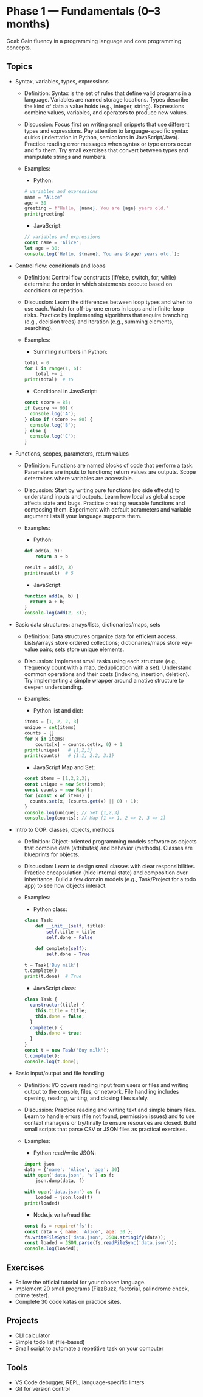 # Phase 1 — Fundamentals (0–3 months)

Goal: Gain fluency in a programming language and core programming concepts.

## Topics

- Syntax, variables, types, expressions
  - Definition: Syntax is the set of rules that define valid programs in a language. Variables are named storage locations. Types describe the kind of data a value holds (e.g., integer, string). Expressions combine values, variables, and operators to produce new values.
  - Discussion: Focus first on writing small snippets that use different types and expressions. Pay attention to language-specific syntax quirks (indentation in Python, semicolons in JavaScript/Java). Practice reading error messages when syntax or type errors occur and fix them. Try small exercises that convert between types and manipulate strings and numbers.
  - Examples:

    - Python:

    ```python
    # variables and expressions
    name = "Alice"
    age = 30
    greeting = f"Hello, {name}. You are {age} years old."
    print(greeting)
    ```

    - JavaScript:

    ```javascript
    // variables and expressions
    const name = 'Alice';
    let age = 30;
    console.log(`Hello, ${name}. You are ${age} years old.`);
    ```

- Control flow: conditionals and loops
  - Definition: Control flow constructs (if/else, switch, for, while) determine the order in which statements execute based on conditions or repetition.
  - Discussion: Learn the differences between loop types and when to use each. Watch for off-by-one errors in loops and infinite-loop risks. Practice by implementing algorithms that require branching (e.g., decision trees) and iteration (e.g., summing elements, searching).
  - Examples:

    - Summing numbers in Python:

    ```python
    total = 0
    for i in range(1, 6):
        total += i
    print(total)  # 15
    ```

    - Conditional in JavaScript:

    ```javascript
    const score = 85;
    if (score >= 90) {
      console.log('A');
    } else if (score >= 80) {
      console.log('B');
    } else {
      console.log('C');
    }
    ```

- Functions, scopes, parameters, return values
  - Definition: Functions are named blocks of code that perform a task. Parameters are inputs to functions; return values are outputs. Scope determines where variables are accessible.
  - Discussion: Start by writing pure functions (no side effects) to understand inputs and outputs. Learn how local vs global scope affects state and bugs. Practice creating reusable functions and composing them. Experiment with default parameters and variable argument lists if your language supports them.
  - Examples:

    - Python:

    ```python
    def add(a, b):
        return a + b

    result = add(2, 3)
    print(result)  # 5
    ```

    - JavaScript:

    ```javascript
    function add(a, b) {
      return a + b;
    }
    console.log(add(2, 3));
    ```

- Basic data structures: arrays/lists, dictionaries/maps, sets
  - Definition: Data structures organize data for efficient access. Lists/arrays store ordered collections; dictionaries/maps store key-value pairs; sets store unique elements.
  - Discussion: Implement small tasks using each structure (e.g., frequency count with a map, deduplication with a set). Understand common operations and their costs (indexing, insertion, deletion). Try implementing a simple wrapper around a native structure to deepen understanding.
  - Examples:

    - Python list and dict:

    ```python
    items = [1, 2, 2, 3]
    unique = set(items)
    counts = {}
    for x in items:
        counts[x] = counts.get(x, 0) + 1
    print(unique)   # {1,2,3}
    print(counts)   # {1:1, 2:2, 3:1}
    ```

    - JavaScript Map and Set:

    ```javascript
    const items = [1,2,2,3];
    const unique = new Set(items);
    const counts = new Map();
    for (const x of items) {
      counts.set(x, (counts.get(x) || 0) + 1);
    }
    console.log(unique); // Set {1,2,3}
    console.log(counts); // Map {1 => 1, 2 => 2, 3 => 1}
    ```

- Intro to OOP: classes, objects, methods
  - Definition: Object-oriented programming models software as objects that combine data (attributes) and behavior (methods). Classes are blueprints for objects.
  - Discussion: Learn to design small classes with clear responsibilities. Practice encapsulation (hide internal state) and composition over inheritance. Build a few domain models (e.g., Task/Project for a todo app) to see how objects interact.
  - Examples:

    - Python class:

    ```python
    class Task:
        def __init__(self, title):
            self.title = title
            self.done = False

        def complete(self):
            self.done = True

    t = Task('Buy milk')
    t.complete()
    print(t.done)  # True
    ```

    - JavaScript class:

    ```javascript
    class Task {
      constructor(title) {
        this.title = title;
        this.done = false;
      }
      complete() {
        this.done = true;
      }
    }
    const t = new Task('Buy milk');
    t.complete();
    console.log(t.done);
    ```

- Basic input/output and file handling
  - Definition: I/O covers reading input from users or files and writing output to the console, files, or network. File handling includes opening, reading, writing, and closing files safely.
  - Discussion: Practice reading and writing text and simple binary files. Learn to handle errors (file not found, permission issues) and to use context managers or try/finally to ensure resources are closed. Build small scripts that parse CSV or JSON files as practical exercises.
  - Examples:

    - Python read/write JSON:

    ```python
    import json
    data = {'name': 'Alice', 'age': 30}
    with open('data.json', 'w') as f:
        json.dump(data, f)

    with open('data.json') as f:
        loaded = json.load(f)
    print(loaded)
    ```

    - Node.js write/read file:

    ```javascript
    const fs = require('fs');
    const data = { name: 'Alice', age: 30 };
    fs.writeFileSync('data.json', JSON.stringify(data));
    const loaded = JSON.parse(fs.readFileSync('data.json'));
    console.log(loaded);
    ```

## Exercises

- Follow the official tutorial for your chosen language.
- Implement 20 small programs (FizzBuzz, factorial, palindrome check, prime tester).
- Complete 30 code katas on practice sites.

## Projects

- CLI calculator
- Simple todo list (file-based)
- Small script to automate a repetitive task on your computer

## Tools

- VS Code debugger, REPL, language-specific linters
- Git for version control
